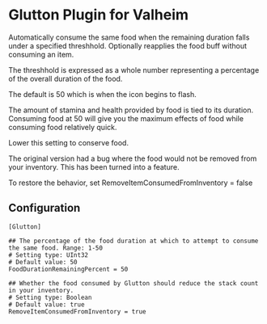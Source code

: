 # Glutton Plugin for Valheim
Automatically consume the same food when the remaining duration falls under a specified threshhold. Optionally reapplies the food buff without consuming an item.

The threshhold is expressed as a whole number representing a percentage of the overall duration of the food.

The default is 50 which is when the icon begins to flash.

The amount of stamina and health provided by food is tied to its duration. Consuming food at 50 will give you the maximum effects of food while consuming food relatively quick.

Lower this setting to conserve food.

The original version had a bug where the food would not be removed from your inventory. This has been turned into a feature.

To restore the behavior, set RemoveItemConsumedFromInventory = false

## Configuration
```
[Glutton]

## The percentage of the food duration at which to attempt to consume the same food. Range: 1-50
# Setting type: UInt32
# Default value: 50
FoodDurationRemainingPercent = 50

## Whether the food consumed by Glutton should reduce the stack count in your inventory.
# Setting type: Boolean
# Default value: true
RemoveItemConsumedFromInventory = true
```
